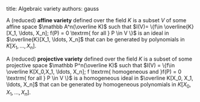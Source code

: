 title: Algebraic variety 
authors:
    gauss

A  (reduced) **affine variety** defined over the field $K$ is a subset $V$ of some affine space $\mathbb A^n(\overline K)$  such that $I(V)= \{f\in \overline{K}[X_1, \ldots, X_n]; f(P) = 0 \textrm{ for all } P \in V \}$ is an ideal in $\overline{K}[X_1, \ldots, X_n]$ that can be generated by polynomials in $K[X_1, \ldots, X_n].$

A (reduced) **projective variety** defined over the field $K$ is a subset of some projective space $\mathbb P^n(\overline K)$  such that $I(V) = \{f\in \overline K[X_0,X_1, \ldots, X_n]; f \textrm{ homogeneous and }f(P) = 0 \textrm{ for all } P \in V \}$ is a homogeneous ideal in $\overline K[X_0, X_1, \ldots, X_n]$ that can be generated by homogeneous polynomials in $K[X_0, X_1, \ldots, X_n].$
